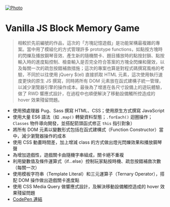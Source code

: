 [![Photo](https://cdn.dribbble.com/users/3800131/screenshots/10000193/media/5a5acc6684a86a5f46a9b4cd34f4df8e.gif)](https://dribbble.com/raychangdesign)

# Vanilla JS Block Memory Game

> 相較於先前編號的作品，這次的「方塊記憶遊戲」是功能架構最複雜的專案。當中用了模組化的方式管理許多 prototype functions，如點按方塊時的閃爍及播放鋼琴音效、產生新的隨機關卡、題目播放時的點按封鎖、點按輸入時的進度點控制、檢查輸入是否完全符合答案的方塊全閃爍和聲效，以及每關一次的疏忽按錯補救措施；這次的專案也算是對程式碼撰寫風格的考驗，不同於以往使用 jQuery $(el) 直接抓取 HTML 元素，這次使用執行速度更快的原生 JS 撰寫，同時將所有 DOM 元素放在函式建構子統一管理，以減少瀏覽器引擎的操作成本。最後為了增進在各尺寸設備上的遊玩體驗，做了 RWD 響應式設計，在過程中也順便解決了移動設備觸所控造成的 hover 效果殘留問題。

- 使用預處理器 Pug、Sass 撰寫 HTML、CSS；使用原生方式撰寫 JavaScript
- 使用大量 ES6 語法（如 `.map()` 轉變資料型態；`.forEach()` 迴圈操作；`Classes` 物件導向開發，並搭配箭頭函式修正 `this` 指引對象）
- 將所有 DOM 元素以變數形式包括在函式建構式（Function Constructor）當中，減少瀏覽器操作的成本
- 使用 CSS 動畫時間差，加上增減 class 的方式做出燈光閃爍效果和播放鋼琴聲
- 為增加遊戲性，遊戲關卡由隨機字串組成，關卡絕不重複
- 利用變數值及條件運算式（if...else）控制玩家點按時機、疏忽按錯補救次數（每關一次）
- 使用模板字符串（Template Literal）和三元運算子（Ternary Operator），搭配 DOM 操作做出遊戲關卡進度點
- 使用 CSS Media Query 做響應式設計，及解決移動設備觸控造成的 hover 效果殘留問題
- [CodePen 連結](https://codepen.io/rayc2045/full/eYNmMZe)